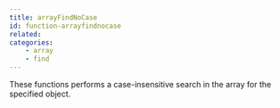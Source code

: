 ```yaml
---
title: arrayFindNoCase
id: function-arrayfindnocase
related:
categories:
    - array
    - find
---
```


These functions performs a case-insensitive search in the array for the specified object.